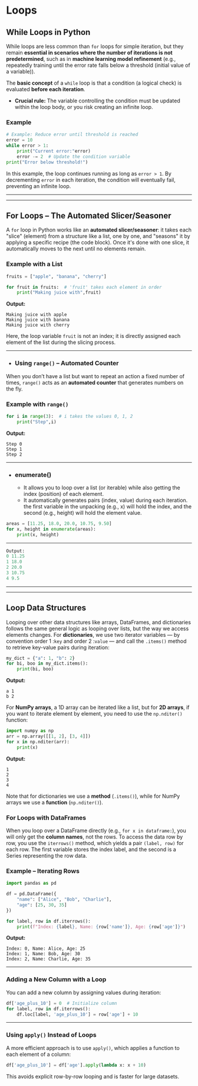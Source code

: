 # Loops
## While Loops in Python  

While loops are less common than `for` loops for simple iteration, but they remain **essential in scenarios where the number of iterations is not predetermined**, such as in **machine learning model refinement** (e.g., repeatedly training until the error rate falls below a threshold (initial value of a variable)).  

The **basic concept** of a `while` loop is that a condition (a logical check) is evaluated **before each iteration**.  
- **Crucial rule:** The variable controlling the condition must be updated within the loop body, or you risk creating an infinite loop.  

### **Example**
```python
# Example: Reduce error until threshold is reached
error = 10
while error > 1:
    print("Current error:"error)
    error -= 2  # Update the condition variable
print("Error below threshold!")
```
In this example, the loop continues running as long as `error > 1`. By decrementing `error` in each iteration, the condition will eventually fail, preventing an infinite loop.
***
***
## For Loops – The Automated Slicer/Seasoner  

A `for` loop in Python works like an **automated slicer/seasoner**: it takes each "slice" (element) from a structure like a list, one by one, and "seasons" it by applying a specific recipe (the code block). Once it's done with one slice, it automatically moves to the next until no elements remain.  

### **Example with a List**
```python
fruits = ["apple", "banana", "cherry"]

for fruit in fruits:  # 'fruit' takes each element in order
    print("Making juice with",fruit)
```
**Output:**
```
Making juice with apple
Making juice with banana
Making juice with cherry
```
Here, the loop variable `fruit` is not an index; it is directly assigned each element of the list during the slicing process.

---

* ### **Using `range()` – Automated Counter**  
When you don’t have a list but want to repeat an action a fixed number of times, `range()` acts as an **automated counter** that generates numbers on the fly.

### **Example with `range()`**
```python
for i in range(3):  # i takes the values 0, 1, 2
    print("Step",i)
```
**Output:**
```
Step 0
Step 1
Step 2
```
*** 
* ### enumerate() 
	* It allows you to loop over a list (or iterable) while also getting the index (position) of each element.
	* It automatically generates pairs (index, value) during each iteration. the first variable in the unpacking (e.g., x) will hold the index, and the second (e.g., height) will hold the element value.
```python
areas = [11.25, 18.0, 20.0, 10.75, 9.50]
for x, height in enumerate(areas):
    print(x, height)
```
-------------------------------
```python
Output:
0 11.25
1 18.0
2 20.0
3 10.75
4 9.5
```

***
***
## Loop Data Structures
Looping over other data structures like arrays, DataFrames, and dictionaries follows the same general logic as looping over lists, but the way we access elements changes. For **dictionaries**, we use two iterator variables — by convention order 1 :`key` and order 2 :`value` — and call the `.items()` method to retrieve key-value pairs during iteration:  
```python
my_dict = {"a": 1, "b": 2}
for bi, boo in my_dict.items():
    print(bi, boo)
```
**Output:**  
```
a 1
b 2
```

For **NumPy arrays**, a 1D array can be iterated like a list, but for **2D arrays**, if you want to iterate element by element, you need to use the `np.nditer()` function:  
```python
import numpy as np
arr = np.array([[1, 2], [3, 4]])
for x in np.nditer(arr):
    print(x)
```
**Output:**  
```
1
2
3
4
```

Note that for dictionaries we use a **method** (`.items()`), while for NumPy arrays we use a **function** (`np.nditer()`).
### For Loops with DataFrames  

When you loop over a DataFrame directly (e.g., `for x in dataframe:`), you will only get the **column names**, not the rows. To access the data row by row, you use the `iterrows()` method, which yields a pair `(label, row)` for each row. The first variable stores the index label, and the second is a Series representing the row data.

### **Example – Iterating Rows**
```python
import pandas as pd

df = pd.DataFrame({
    "name": ["Alice", "Bob", "Charlie"],
    "age": [25, 30, 35]
})

for label, row in df.iterrows():
    print(f"Index: {label}, Name: {row['name']}, Age: {row['age']}")
```
**Output:**
```
Index: 0, Name: Alice, Age: 25
Index: 1, Name: Bob, Age: 30
Index: 2, Name: Charlie, Age: 35
```

---

### **Adding a New Column with a Loop**
You can add a new column by assigning values during iteration:  
```python
df['age_plus_10'] = 0  # Initialize column
for label, row in df.iterrows():
    df.loc[label, 'age_plus_10'] = row['age'] + 10
```

---

### **Using `apply()` Instead of Loops**
A more efficient approach is to use `apply()`, which applies a function to each element of a column:  
```python
df['age_plus_10'] = df['age'].apply(lambda x: x + 10)
```
This avoids explicit row-by-row looping and is faster for large datasets.
